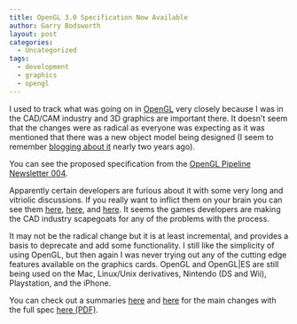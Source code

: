 ```yaml
---
title: OpenGL 3.0 Specification Now Available
author: Garry Bodsworth
layout: post
categories:
  - Uncategorized
tags:
  - development
  - graphics
  - opengl
---
```

I used to track what was going on in [OpenGL][1] very closely because I was in the CAD/CAM industry and 3D graphics are important there. It doesn&#8217;t seem that the changes were as radical as everyone was expecting as it was mentioned that there was a new object model being designed (I seem to remember [blogging about it][2] nearly two years ago).

You can see the proposed specification from the [OpenGL Pipeline Newsletter 004][3].

Apparently certain developers are furious about it with some very long and vitriolic discussions. If you really want to inflict them on your brain you can see them [here][4], [here][5], and [here][6]. It seems the games developers are making the CAD industry scapegoats for any of the problems with the process.

It may not be the radical change but it is at least incremental, and provides a basis to deprecate and add some functionality. I still like the simplicity of using OpenGL, but then again I was never trying out any of the cutting edge features available on the graphics cards. OpenGL and OpenGL|ES are still being used on the Mac, Linux/Unix derivatives, Nintendo (DS and Wii), Playstation, and the iPhone.

You can check out a summaries [here][7] and [here][8] for the main changes with the full spec [here (PDF)][9].

 [1]: http://www.opengl.org
 [2]: http://garrys-brain.blogspot.com/2006/11/opengl-future-looks-rosey.html
 [3]: http://www.opengl.org/pipeline/article/vol004_1/
 [4]: http://www.opengl.org/discussion_boards/ubbthreads.php?ubb=showflat&Number=243195&Main=45784#Post243195
 [5]: http://www.opengl.org/discussion_boards/ubbthreads.php?ubb=showflat&Number=243193#Post243193
 [6]: http://www.gamedev.net/community/forums/topic.asp?topic_id=504547&PageSize=25&WhichPage=1
 [7]: http://www.phoronix.com/scan.php?page=article&item=opengl_3&num=1
 [8]: http://liquidat.wordpress.com/2008/08/11/opengl-30-released/
 [9]: http://www.opengl.org/registry/doc/glspec30.20080811.pdf